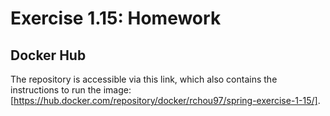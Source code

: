 # Exercise 1.15: Homework

## Docker Hub

The repository is accessible via this link, which also contains the instructions to run the image: [https://hub.docker.com/repository/docker/rchou97/spring-exercise-1-15/]. 